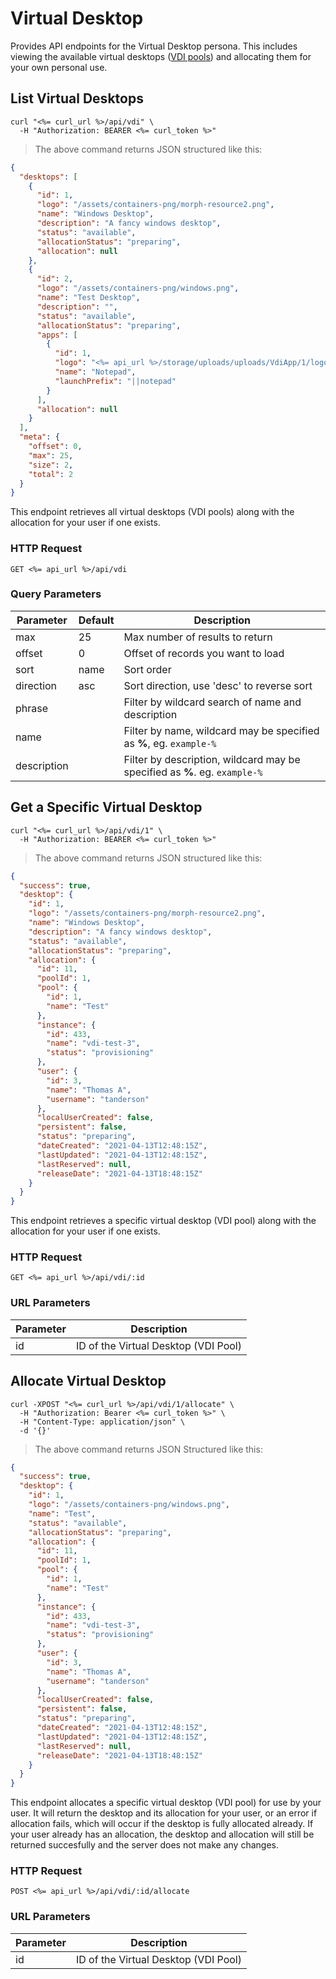 # Virtual Desktop

Provides API endpoints for the Virtual Desktop persona.  This includes viewing the available virtual desktops ([VDI pools](#vdi-pools)) and allocating them for your own personal use.

## List Virtual Desktops

```shell
curl "<%= curl_url %>/api/vdi" \
  -H "Authorization: BEARER <%= curl_token %>"
```

> The above command returns JSON structured like this:

```json
{
  "desktops": [
    {
      "id": 1,
      "logo": "/assets/containers-png/morph-resource2.png",
      "name": "Windows Desktop",
      "description": "A fancy windows desktop",
      "status": "available",
      "allocationStatus": "preparing",
      "allocation": null
    },
    {
      "id": 2,
      "logo": "/assets/containers-png/windows.png",
      "name": "Test Desktop",
      "description": "",
      "status": "available",
      "allocationStatus": "preparing",
      "apps": [
        {
          "id": 1,
          "logo": "<%= api_url %>/storage/uploads/uploads/VdiApp/1/logo/Notepad_Logo_original_original.png",
          "name": "Notepad",
          "launchPrefix": "||notepad"
        }
      ],
      "allocation": null
    }
  ],
  "meta": {
    "offset": 0,
    "max": 25,
    "size": 2,
    "total": 2
  }
}
```

This endpoint retrieves all virtual desktops (VDI pools) along with the allocation for your user if one exists.

### HTTP Request

`GET <%= api_url %>/api/vdi`

### Query Parameters

Parameter | Default | Description
--------- | ------- | -----------
max | 25 | Max number of results to return
offset | 0 | Offset of records you want to load
sort | name | Sort order
direction | asc | Sort direction, use 'desc' to reverse sort
phrase |  | Filter by wildcard search of name and description
name |  | Filter by name, wildcard may be specified as **%**, eg. `example-%`
description |  | Filter by description, wildcard may be specified as **%**. eg. `example-%`

## Get a Specific Virtual Desktop

```shell
curl "<%= curl_url %>/api/vdi/1" \
  -H "Authorization: BEARER <%= curl_token %>"
```

> The above command returns JSON structured like this:

```json
{
  "success": true,
  "desktop": {
    "id": 1,
    "logo": "/assets/containers-png/morph-resource2.png",
    "name": "Windows Desktop",
    "description": "A fancy windows desktop",
    "status": "available",
    "allocationStatus": "preparing",
    "allocation": {
      "id": 11,
      "poolId": 1,
      "pool": {
        "id": 1,
        "name": "Test"
      },
      "instance": {
        "id": 433,
        "name": "vdi-test-3",
        "status": "provisioning"
      },
      "user": {
        "id": 3,
        "name": "Thomas A",
        "username": "tanderson"
      },
      "localUserCreated": false,
      "persistent": false,
      "status": "preparing",
      "dateCreated": "2021-04-13T12:48:15Z",
      "lastUpdated": "2021-04-13T12:48:15Z",
      "lastReserved": null,
      "releaseDate": "2021-04-13T18:48:15Z"
    }
  }
}
```

This endpoint retrieves a specific virtual desktop (VDI pool) along with the allocation for your user if one exists.

### HTTP Request

`GET <%= api_url %>/api/vdi/:id`

### URL Parameters

Parameter | Description
--------- | -----------
id | ID of the Virtual Desktop (VDI Pool)


## Allocate Virtual Desktop

```shell
curl -XPOST "<%= curl_url %>/api/vdi/1/allocate" \
  -H "Authorization: Bearer <%= curl_token %>" \
  -H "Content-Type: application/json" \
  -d '{}'
```

> The above command returns JSON Structured like this:

```json
{
  "success": true,
  "desktop": {
    "id": 1,
    "logo": "/assets/containers-png/windows.png",
    "name": "Test",
    "status": "available",
    "allocationStatus": "preparing",
    "allocation": {
      "id": 11,
      "poolId": 1,
      "pool": {
        "id": 1,
        "name": "Test"
      },
      "instance": {
        "id": 433,
        "name": "vdi-test-3",
        "status": "provisioning"
      },
      "user": {
        "id": 3,
        "name": "Thomas A",
        "username": "tanderson"
      },
      "localUserCreated": false,
      "persistent": false,
      "status": "preparing",
      "dateCreated": "2021-04-13T12:48:15Z",
      "lastUpdated": "2021-04-13T12:48:15Z",
      "lastReserved": null,
      "releaseDate": "2021-04-13T18:48:15Z"
    }
  }
}
```

This endpoint allocates a specific virtual desktop (VDI pool) for use by your user. It will return the desktop and its allocation for your user, or an error if allocation fails, which will occur if the desktop is fully allocated already.  If your user already has an allocation, the desktop and allocation will still be returned succesfully and the server does not make any changes.

### HTTP Request

`POST <%= api_url %>/api/vdi/:id/allocate`

### URL Parameters

Parameter | Description
--------- | -----------
id | ID of the Virtual Desktop (VDI Pool)
